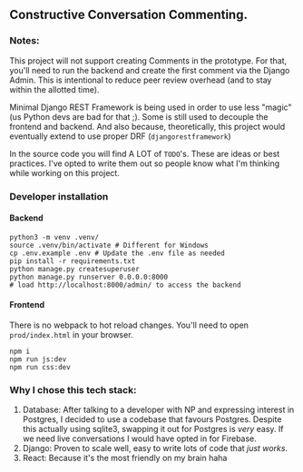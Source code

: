## Constructive Conversation Commenting.

### Notes:
This project will not support creating Comments in the prototype. For that, you'll need to run the backend and create the first comment via the Django Admin. This is intentional to reduce peer review overhead (and to stay within the allotted time).

Minimal Django REST Framework is being used in order to use less "magic" (us Python devs are bad for that ;). Some is still used to decouple the frontend and backend. And also because, theoretically, this project would eventually extend to use proper DRF (`djangorestframework`)

In the source code you will find A LOT of `TODO`'s. These are ideas or best practices. I've opted to write them out so people know what I'm thinking while working on this project.

### Developer installation

#### Backend
```
python3 -m venv .venv/
source .venv/bin/activate # Different for Windows
cp .env.example .env # Update the .env file as needed
pip install -r requirements.txt
python manage.py createsuperuser
python manage.py runserver 0.0.0.0:8000
# load http://localhost:8000/admin/ to access the backend
```

#### Frontend
There is no webpack to hot reload changes. You'll need to open `prod/index.html` in your browser.
```
npm i
npm run js:dev
npm run css:dev
```

### Why I chose this tech stack:
1. Database: After talking to a developer with NP and expressing interest in Postgres, I decided to use a codebase that favours Postgres. Despite this actually using sqlite3, swapping it out for Postgres is _very_ easy. If we need live conversations I would have opted in for Firebase.
2. Django: Proven to scale well, easy to write lots of code that _just works_.
3. React: Because it's the most friendly on my brain haha
